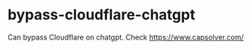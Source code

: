 # bypass-cloudflare-chatgpt
Can bypass Cloudflare on chatgpt. Check https://www.capsolver.com/ 
                                                                                                                 